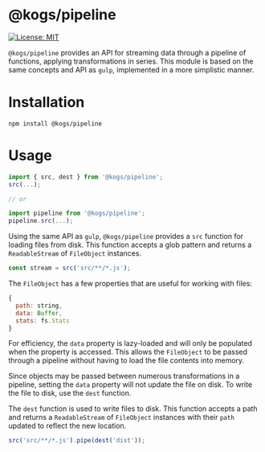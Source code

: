 # @kogs/pipeline
[![License: MIT](https://img.shields.io/github/license/kruithne/kogs?style=flat-square)](https://github.com/Kruithne/kogs/blob/main/LICENSE)

`@kogs/pipeline` provides an API for streaming data through a pipeline of functions, applying transformations in series. This module is based on the same concepts and API as `gulp`, implemented in a more simplistic manner.

# Installation
```
npm install @kogs/pipeline
```

# Usage

```js
import { src, dest } from '@kogs/pipeline';
src(...);

// or

import pipeline from '@kogs/pipeline';
pipeline.src(...);
```

Using the same API as `gulp`, `@kogs/pipeline` provides a `src` function for loading files from disk. This function accepts a glob pattern and returns a `ReadableStream` of `FileObject` instances.

```js
const stream = src('src/**/*.js');
```

The `FileObject` has a few properties that are useful for working with files:

```js
{
  path: string,
  data: Buffer,
  stats: fs.Stats
}
```

For efficiency, the `data` property is lazy-loaded and will only be populated when the property is accessed. This allows the `FileObject` to be passed through a pipeline without having to load the file contents into memory.

Since objects may be passed between numerous transformations in a pipeline, setting the `data` property will not update the file on disk. To write the file to disk, use the `dest` function.

The `dest` function is used to write files to disk. This function accepts a path and returns a `ReadableStream` of `FileObject` instances with their `path` updated to reflect the new location.

```js
src('src/**/*.js').pipe(dest('dist'));
```